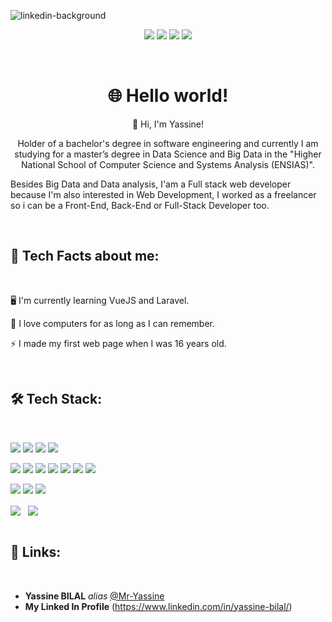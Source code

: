 <!-- Profile views -->

![linkedin-background](https://user-images.githubusercontent.com/85122412/122470909-88242600-cfb6-11eb-8f3b-b10d83f049f4.png)


<!-- Personal facts -->

<p align="center">
  <img src="https://img.shields.io/badge/Age-22-blue">
  <img src="https://img.shields.io/badge/Focus-Web%20Development%20and%20Data%20Analysis-blue">
  <img src="https://img.shields.io/badge/From-Morocco-blue">
  <img src="https://img.shields.io/badge/Languages-Arabic%2C%20French%20and%20English-blue">

</p>

<br>

<!-- Introduction -->

<h1 align="center">🌐 Hello world!</h1>


<p align="center">
  👋 Hi, I'm Yassine!
</p>

<p align="center">
  Holder of a bachelor's degree in software engineering and currently I am studying for a master’s degree in Data Science and Big Data in the "Higher National School of Computer Science and Systems Analysis (ENSIAS)". 

  Besides Big Data and Data analysis, I'am a Full stack web developer because I'm also interested in Web Development, I worked as a freelancer so i can be a Front-End, Back-End or Full-Stack Developer too.
</p>

<br>

<!-- Tech Facts about me -->

<h2>💬 Tech Facts about me:</h2>

<br>

🖥 I'm currently learning VueJS and Laravel.

💾 I love computers for as long as I can remember.

⚡ I made my first web page when I was 16 years old.

<br>

<!-- Tech Stack -->

<h2>🛠️ Tech Stack:</h2>

<br>

<p>
  <img src="https://img.shields.io/badge/HTML-05122A?style=flat&logo=HTML5">
  <img src="https://img.shields.io/badge/CSS-05122A?style=flat&logo=CSS3&logoColor=2965F1">
  <img src="https://img.shields.io/badge/Sass-05122A?style=flat&logo=Sass">
  <img src="https://img.shields.io/badge/Bootstrap-05122A?style=flat&logo=Bootstrap">
</p>

<p>
  <img src="https://img.shields.io/badge/JavaScript-05122A?style=flat&logo=JavaScript">
  <img src="https://img.shields.io/badge/Vue%20JS-05122A?style=flat&logo=vuedotjs">
  <img src="https://img.shields.io/badge/JSON-05122A?style=flat&logo=JSON&logoColor=B1B1B1">
  <img src="https://img.shields.io/badge/MySQL-05122A?style=flat&logo=MySQL&logoColor=FFFFFF">
  <img src="https://img.shields.io/badge/PHP-05122A?style=flat&logo=php">
  <img src="https://img.shields.io/badge/Laravel-05122A?style=flat&logo=laravel">
  <img src="https://img.shields.io/badge/Python-05122A?style=flat&logo=Python">
</p>


<p>
  <img src="https://img.shields.io/badge/Git-05122A?style=flat&logo=Git">
  <img src="https://img.shields.io/badge/GitHub-05122A?style=flat&logo=GitHub">
  <img src="https://img.shields.io/badge/Visual%20Studio%20Code-05122A?style=flat&logo=Visual-Studio-Code&logoColor=37A2EA">
</p>


<div>
<img align=center src="https://github-readme-stats.vercel.app/api/?username=ouchenn&show_icons=true&theme=algolia&hide_border=true" /> &nbsp;
<img align=center src="https://github-readme-stats.vercel.app/api/top-langs/?username=ouchenn&langs_count=8&hide=shell,hack&layout=compact&theme=algolia&hide_border=true" />
</div>

<br>


<!-- Links -->

<h2>🔗 Links:</h2>

<br>

* **Yassine BILAL** _alias_ [@Mr-Yassine](https://github.com/Mr-Yassine)
* **My Linked In Profile** (https://www.linkedin.com/in/yassine-bilal/)




